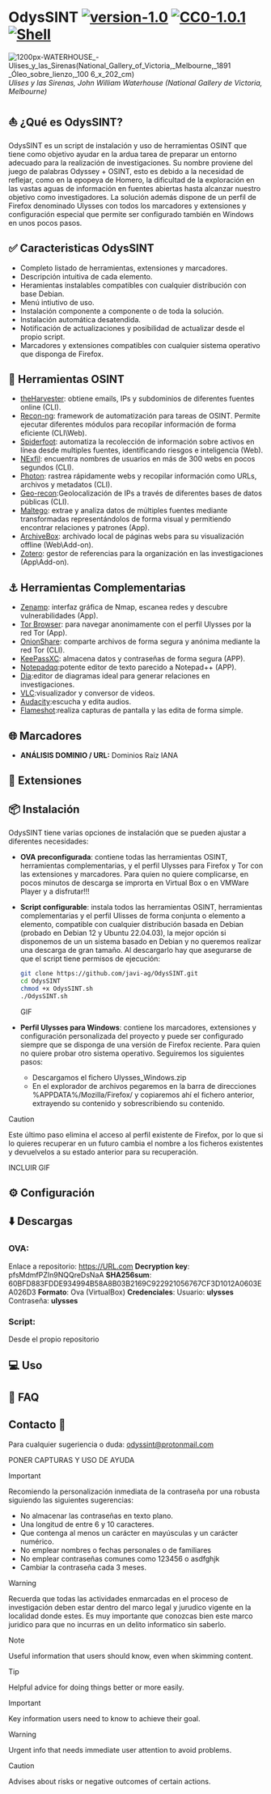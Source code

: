 # OdysSINT [![version-1.0](https://img.shields.io/badge/version-1.0-green)](https://github.com/javi-ag/OdysSINT/releases/tag/pre-release) [![CC0-1.0.1](https://img.shields.io/badge/license-cc0-blue)](https://github.com/javi-ag/OdysSINT/tree/main?tab=CC0-1.0-1-ov-file#) [![Shell](https://img.shields.io/badge/language-shell-red)](https://img.shields.io/badge/language-shell-red)
![1200px-WATERHOUSE_-_Ulises_y_las_Sirenas_(National_Gallery_of_Victoria,_Melbourne,_1891 _Óleo_sobre_lienzo,_100 6_x_202_cm)](https://github.com/javi-ag/OdysSINT/assets/153739397/b28f54ea-95cf-4b0f-a452-8afa41628b55)
_Ulises y las Sirenas, John William Waterhouse (National Gallery de Victoria, Melbourne)_


## :sailboat: ¿Qué es OdysSINT? 
OdysSINT es un script de instalación y uso de herramientas OSINT que tiene como objetivo ayudar en la ardua tarea de preparar un entorno adecuado para la realización de investigaciones. Su nombre proviene del juego de palabras Odyssey + OSINT,  esto es debido a la necesidad de reflejar, como en la epopeya de Homero, la dificultad de la exploración en las vastas aguas de información en fuentes abiertas hasta alcanzar nuestro objetivo como investigadores. La solución además dispone de un perfil de Firefox denominado Ulysses con todos los marcadores y extensiones y configuración especial que permite ser configurado también en Windows en unos pocos pasos.

## :white_check_mark: Caracteristicas OdysSINT  
- Completo listado de herramientas, extensiones y marcadores.
- Descripción intuitiva de cada elemento.
- Heramientas instalables compatibles con cualquier distribución con base Debian.
- Menú intiutivo de uso.
- Instalación componente a componente o de toda la solución.
- Instalación automática desatendida.
- Notificación de actualizaciones y posibilidad de actualizar desde el propio script.
- Marcadores y extensiones compatibles con cualquier sistema operativo que disponga de Firefox.

## :diving_mask: Herramientas OSINT  
* [theHarvester](https://github.com/laramies/theHarvester): obtiene emails, IPs y subdominios de diferentes fuentes online (CLI).
* [Recon-ng](https://github.com/lanmaster53/recon-ng): framework de automatización para tareas de OSINT. Permite ejecutar diferentes módulos para recopilar información de forma eficiente (CLI\Web).
* [Spiderfoot](https://github.com/lanmaster53/recon-ng): automatiza la recolección de información sobre activos en línea desde multiples fuentes, identificando riesgos e inteligencia (Web).
* [NExfil](https://github.com/thewhiteh4t/nexfil): encuentra nombres de usuarios en más de 300 webs en pocos segundos (CLI).
* [Photon](https://github.com/s0md3v/Photon): rastrea rápidamente webs y recopilar información como URLs, archivos y metadatos (CLI).
* [Geo-recon](https://github.com/radioactivetobi/geo-recon/tree/master):Geolocalización de IPs a través de diferentes bases de datos públicas (CLI).
* [Maltego](https://www.maltego.com/): extrae y analiza datos de múltiples fuentes mediante transformadas representándolos de forma visual y permitiendo encontrar relaciones y patrones (App).
* [ArchiveBox](https://github.com/ArchiveBox/ArchiveBox): archivado local de páginas webs para su visualización offline (Web\Add-on).
* [Zotero](https://www.zotero.org): gestor de referencias para la organización en las investigaciones (App\Add-on).

## :anchor:	Herramientas Complementarias  

* [Zenamp](https://nmap.org/zenmap): interfaz gráfica de Nmap, escanea redes y descubre vulnerabilidades (App).
* [Tor Browser](https://www.torproject.org): para navegar anonimamente con el perfil Ulysses por la red Tor (App).
* [OnionShare](https://onionshare.org): comparte archivos de forma segura y anónima mediante la red Tor (CLI).
* [KeePassXC](https://keepassxc.org): almacena datos y contraseñas de forma segura (APP).
* [Notepadqq](https://notepadqq.com):potente editor de texto parecido a Notepad++ (APP).
* [Dia](http://live.gnome.org/Dia):editor de diagramas ideal para generar relaciones en investigaciones.
* [VLC](http://www.videolan.org):visualizador y conversor de videos.
* [Audacity](https://www.audacityteam.org):escucha y edita audios.
* [Flameshot](https://flameshot.org):realiza capturas de pantalla y las edita de forma simple.

## :globe_with_meridians: Marcadores 
- **ANÁLISIS DOMINIO / URL:** Dominios Raíz IANA 
## :jigsaw: Extensiones
 
## :package: Instalación 
OdysSINT tiene varias opciones de instalación que se pueden ajustar a diferentes necesidades:

- **OVA preconfigurada**: contiene todas las herramientas OSINT, herramientas complementarias, y el perfil Ulysses para Firefox y Tor con las extensiones y marcadores. Para quien no quiere complicarse, en pocos minutos de descarga se improrta en Virtual Box o en VMWare Player y a disfrutar!!!
 
- **Script configurable**: instala todos las herramientas OSINT, herramientas complementarias y el perfil Ulisses de forma conjunta o elemento a elemento, compatible con cualquier distribución basada en Debian (probado en Debian 12 y Ubuntu 22.04.03), la mejor opción si disponemos de un un sistema basado en Debian y no queremos realizar una descarga de gran tamaño. Al descargarlo hay que asegurarse de que el script tiene permisos de ejecución:
  ```bash
  git clone https://github.com/javi-ag/OdysSINT.git
  cd OdysSINT
  chmod +x OdysSINT.sh
  ./OdysSINT.sh
  ```
  GIF 
- **Perfil Ulysses para Windows**: contiene los marcadores, extensiones y configuración personalizada del proyecto y puede ser configurado siempre que se disponga de una versión de Firefox reciente. Para quien no quiere probar otro sistema operativo. Seguiremos los siguientes pasos:
  - Descargamos el fichero Ulysses_Windows.zip
  - En el explorador de archivos pegaremos en la barra de direcciones %APPDATA%/Mozilla/Firefox/ y copiaremos ahí el fichero anterior, extrayendo su contenido y sobrescribiendo su contenido.
    
> [!CAUTION]
> Este último paso elimina el acceso al perfil existente de Firefox, por lo que si lo quieres recuperar en un futuro cambia el nombre a los ficheros existentes y devuelvelos a su estado anterior para su recuperación.

INCLUIR GIF


## :gear: Configuración

## :arrow_down: Descargas 
### OVA:
  Enlace a repositorio: https://URL.com
  **Decryption key**: pfsMdmfPZIn9NQQreDsNaA
  **SHA256sum**: 60BFD883FDDE934994B58A8B03B2169C922921056767CF3D1012A0603EA026D3
  **Formato**: Ova (VirtualBox)
  **Credenciales**: Usuario: **ulysses** Contraseña: **ulysses**
### Script:
Desde el propio repositorio

## :computer: Uso 	

## :open_book: FAQ

## Contacto :incoming_envelope:	
Para cualquier sugeriencia o duda:
odyssint@protonmail.com

PONER CAPTURAS Y USO DE AYUDA

> [!IMPORTANT]
> Recomiendo la personalización inmediata de la contraseña por una robusta siguiendo las siguientes sugerencias:
>    - No almacenar las contraseñas en texto plano.
>    - Una longitud de entre 6 y 10 caracteres.
>    - Que contenga al menos un carácter en mayúsculas y un carácter numérico.
>    - No emplear nombres o fechas personales o de familiares
>    - No emplear contraseñas comunes como 123456 o asdfghjk
>    - Cambiar la contraseña cada 3 meses.
   
> [!WARNING]
> Recuerda que todas las actividades enmarcadas en el proceso de investigación deben estar dentro del marco legal y jurudico vigente en la localidad donde estes. Es muy importante que
> conozcas bien este marco juridico para que no incurras en un delito informatico sin saberlo.


> [!NOTE]
> Useful information that users should know, even when skimming content.

> [!TIP]
> Helpful advice for doing things better or more easily.

> [!IMPORTANT]
> Key information users need to know to achieve their goal.

> [!WARNING]
> Urgent info that needs immediate user attention to avoid problems.

> [!CAUTION]
> Advises about risks or negative outcomes of certain actions.



